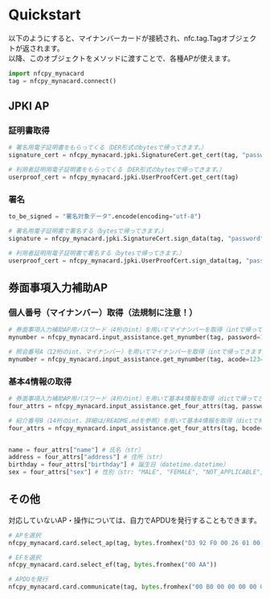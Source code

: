 # Quickstart
以下のようにすると、マイナンバーカードが接続され、nfc.tag.Tagオブジェクトが返されます。  
以降、このオブジェクトをメソッドに渡すことで、各種APが使えます。
```py
import nfcpy_mynacard
tag = nfcpy_mynacard.connect()
```

## JPKI AP
### 証明書取得
```py
# 署名用電子証明書をもらってくる（DER形式のbytesで帰ってきます。）
signature_cert = nfcpy_mynacard.jpki.SignatureCert.get_cert(tag, "password")

# 利用者証明用電子証明書をもらってくる（DER形式のbytesで帰ってきます。）
userproof_cert = nfcpy_mynacard.jpki.UserProofCert.get_cert(tag)
```

### 署名
```py
to_be_signed = "署名対象データ".encode(encoding="utf-8")

# 署名用電子証明書で署名する（bytesで帰ってきます。）
signature = nfcpy_mynacard.jpki.SignatureCert.sign_data(tag, "password", to_be_signed)

# 利用者証明用電子証明書で署名する（bytesで帰ってきます。）
userproof_cert = nfcpy_mynacard.jpki.UserProofCert.sign_data(tag, "password", to_be_signed)
```

## 券面事項入力補助AP
### 個人番号（マイナンバー）取得（法規制に注意！）
```py
# 券面事項入力補助AP用パスワード（4桁のint）を用いてマイナンバーを取得（intで帰ってきます。）
mynumber = nfcpy_mynacard.input_assistance.get_mynumber(tag, password=1234)

# 照会番号A（12桁のint、マイナンバー）を用いてマイナンバーを取得（intで帰ってきます。）
mynumber = nfcpy_mynacard.input_assistance.get_mynumber(tag, acode=1234_5678_9012)
```

### 基本4情報の取得
```py
# 券面事項入力補助AP用パスワード（4桁のint）を用いて基本4情報を取得（dictで帰ってきます。）
four_attrs = nfcpy_mynacard.input_assistance.get_four_attrs(tag, password=1234)

# 紹介番号B（14桁のint、詳細は/README.mdを参照）を用いて基本4情報を取得（dictで帰ってきます。）
four_attrs = nfcpy_mynacard.input_assistance.get_four_attrs(tag, bcode=211029_2025_1234)


name = four_attrs["name"] # 氏名（str）
address = four_attrs["address"] # 住所（str）
birthday = four_attrs["birthday"] # 誕生日（datetime.datetime）
sex = four_attrs["sex"] # 性別（str: "MALE", "FEMALE", "NOT_APPLICABLE", "OTHER"のいずれか）
```

## その他
対応していないAP・操作については、自力でAPDUを発行することもできます。
```py
# APを選択
nfcpy_mynacard.card.select_ap(tag, bytes.fromhex("D3 92 F0 00 26 01 00 00 00 01"))

# EFを選択
nfcpy_mynacard.card.select_ef(tag, bytes.fromhex("00 AA"))

# APDUを発行
nfcpy_mynacard.card.communicate(tag, bytes.fromhex("00 B0 00 00 00 00 00"))
```
